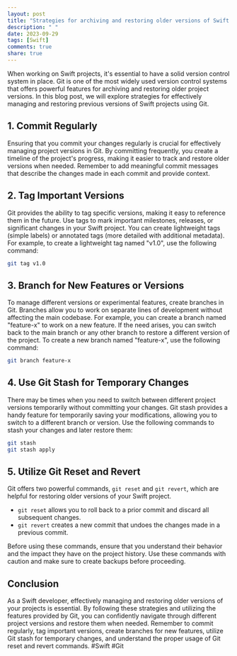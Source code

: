 ```yaml
---
layout: post
title: "Strategies for archiving and restoring older versions of Swift projects with Git"
description: " "
date: 2023-09-29
tags: [Swift]
comments: true
share: true
---
```


When working on Swift projects, it's essential to have a solid version control system in place. Git is one of the most widely used version control systems that offers powerful features for archiving and restoring older project versions. In this blog post, we will explore strategies for effectively managing and restoring previous versions of Swift projects using Git.

## 1. Commit Regularly

Ensuring that you commit your changes regularly is crucial for effectively managing project versions in Git. By committing frequently, you create a timeline of the project's progress, making it easier to track and restore older versions when needed. Remember to add meaningful commit messages that describe the changes made in each commit and provide context.

## 2. Tag Important Versions

Git provides the ability to tag specific versions, making it easy to reference them in the future. Use tags to mark important milestones, releases, or significant changes in your Swift project. You can create lightweight tags (simple labels) or annotated tags (more detailed with additional metadata). For example, to create a lightweight tag named "v1.0", use the following command:

```bash
git tag v1.0
```
## 3. Branch for New Features or Versions

To manage different versions or experimental features, create branches in Git. Branches allow you to work on separate lines of development without affecting the main codebase. For example, you can create a branch named "feature-x" to work on a new feature. If the need arises, you can switch back to the main branch or any other branch to restore a different version of the project. To create a new branch named "feature-x", use the following command:

```bash
git branch feature-x
```

## 4. Use Git Stash for Temporary Changes

There may be times when you need to switch between different project versions temporarily without committing your changes. Git stash provides a handy feature for temporarily saving your modifications, allowing you to switch to a different branch or version. Use the following commands to stash your changes and later restore them:

```bash
git stash
git stash apply
```

## 5. Utilize Git Reset and Revert

Git offers two powerful commands, `git reset` and `git revert`, which are helpful for restoring older versions of your Swift project. 

- `git reset` allows you to roll back to a prior commit and discard all subsequent changes.
- `git revert` creates a new commit that undoes the changes made in a previous commit.

Before using these commands, ensure that you understand their behavior and the impact they have on the project history. Use these commands with caution and make sure to create backups before proceeding.

## Conclusion

As a Swift developer, effectively managing and restoring older versions of your projects is essential. By following these strategies and utilizing the features provided by Git, you can confidently navigate through different project versions and restore them when needed. Remember to commit regularly, tag important versions, create branches for new features, utilize Git stash for temporary changes, and understand the proper usage of Git reset and revert commands. #Swift #Git